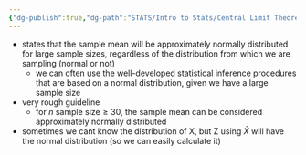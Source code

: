 ```yaml
---
{"dg-publish":true,"dg-path":"STATS/Intro to Stats/Central Limit Theorem.md","permalink":"/stats/intro-to-stats/central-limit-theorem/","created":"2024-04-01T13:48:55.543-04:00","updated":"2025-07-07T17:21:02.194-04:00"}
---
```



- states that the sample mean will be approximately normally distributed for large sample sizes, regardless of the distribution from which we are sampling (normal or not)
	- we can often use the well-developed statistical inference procedures that are based on a normal distribution, given we  have a large sample size
- very rough guideline
	- for $n\ \text{sample size}\geq 30$, the sample mean can be considered approximately normally distributed
- sometimes we cant know the distribution of X, but Z using $\bar X$ will have the normal distribution (so we can easily calculate it)


